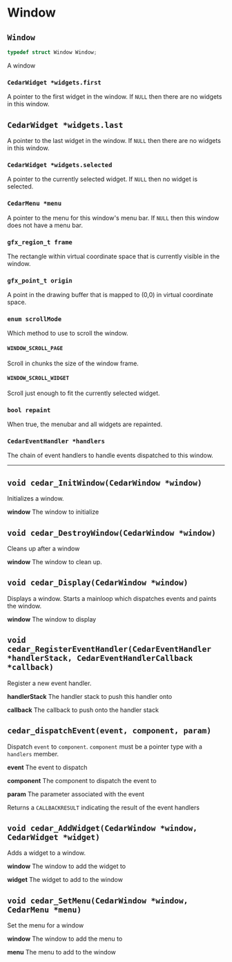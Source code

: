 # Window

## `Window`
```c
typedef struct Window Window;
```
A window


### `CedarWidget *widgets.first`
A pointer to the first widget in the window. If `NULL` then there are no widgets in this window.


## `CedarWidget *widgets.last`
A pointer to the last widget in the window. If `NULL` then there are no widgets in this window.


### `CedarWidget *widgets.selected`
A pointer to the currently selected widget. If `NULL` then no widget is selected.


### `CedarMenu *menu`
A pointer to the menu for this window's menu bar. If `NULL` then this window does not have a menu bar.


### `gfx_region_t frame`
The rectangle within virtual coordinate space that is currently visible in the window.


### `gfx_point_t origin`
A point in the drawing buffer that is mapped to (0,0) in virtual coordinate space.


### `enum scrollMode`
Which method to use to scroll the window.


#### `WINDOW_SCROLL_PAGE`
Scroll in chunks the size of the window frame.


#### `WINDOW_SCROLL_WIDGET`
Scroll just enough to fit the currently selected widget.


### `bool repaint`
When true, the menubar and all widgets are repainted.


### `CedarEventHandler *handlers`
The chain of event handlers to handle events dispatched to this window.


---

## `void cedar_InitWindow(CedarWindow *window)`
Initializes a window.

**window** The window to initialize


## `void cedar_DestroyWindow(CedarWindow *window)`
Cleans up after a window

**window** The window to clean up.


## `void cedar_Display(CedarWindow *window)`
Displays a window. Starts a mainloop which dispatches events and paints the
window.

**window** The window to display


## `void cedar_RegisterEventHandler(CedarEventHandler *handlerStack, CedarEventHandlerCallback *callback)`
Register a new event handler.

**handlerStack** The handler stack to push this handler onto

**callback** The callback to push onto the handler stack


## `cedar_dispatchEvent(event, component, param)`
Dispatch `event` to `component`. `component` must be a pointer type with a `handlers` member.

**event** The event to dispatch

**component** The component to dispatch the event to

**param** The parameter associated with the event

Returns a `CALLBACKRESULT` indicating the result of the event handlers


## `void cedar_AddWidget(CedarWindow *window, CedarWidget *widget)`
Adds a widget to a window.

**window** The window to add the widget to

**widget** The widget to add to the window


## `void cedar_SetMenu(CedarWindow *window, CedarMenu *menu)`
Set the menu for a window

**window** The window to add the menu to

**menu** The menu to add to the window
